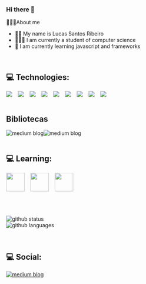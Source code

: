 ### Hi there 👋
👨🏻‍💻About me
 - 🧑🏻 My name is Lucas Santos Ribeiro
 - 👨🏻‍🎓  I am currently a student of computer science
 - 🌱 I am currently learning javascript and frameworks
 
<br/>

## 💻 Technologies:
<div style="display:flex;flex-direction:row">
 <img  src="https://img.shields.io/badge/JavaScript-323330?style=for-the-badge&logo=javascript&logoColor=F7DF1E" />
 <img style="margin-left:16px" src="https://img.shields.io/badge/TypeScript-007ACC?style=for-the-badge&logo=typescript&logoColor=white" />
 <img style="margin-left:16px" src="https://img.shields.io/badge/React-20232A?style=for-the-badge&logo=react&logoColor=61DAFB" />
 <img style="margin-left:16px" src="https://img.shields.io/badge/React_Native-20232A?style=for-the-badge&logo=react&logoColor=61DAFB" />
 <img style="margin-left:16px" src="https://img.shields.io/badge/Node.js-43853D?style=for-the-badge&logo=node.js&logoColor=white" />
 <img style="margin-left:16px"  src="https://img.shields.io/badge/Express.js-404D59?style=for-the-badge" />
 <img style="margin-left:16px" src="https://img.shields.io/badge/Redux-593D88?style=for-the-badge&logo=redux&logoColor=white" />
 <img style="margin-left:16px" src="https://img.shields.io/badge/Netlify-00C7B7?style=for-the-badge&logo=netlify&logoColor=white" />
 <img style="margin-left:16px;margin-right:16px" src="https://img.shields.io/badge/MongoDB-4EA94B?style=for-the-badge&logo=mongodb&logoColor=white" />
 </div>
<br/>

## Bibliotecas
<div style="display:flex;flex-direction:row">
 <img src="https://img.shields.io/badge/Formik-0d47a1?style=for-the-badge&logo=Formik&logoColor=white" alt="medium blog"/>
 <img src="https://img.shields.io/badge/TypeOrm-E83524?style=for-the-badge&logo=Formik&logoColor=white" alt="medium blog"/>
 </div>
<br/>

## 💻 Learning:
<div style="display:flex;flex-direction:row;margin-top:16px;margin-bottom:32">
 <img style="width:50px;height:50px;" src="https://cdn.jsdelivr.net/gh/devicons/devicon/icons/nestjs/nestjs-plain.svg" />
 <img style="width:50px;height:50px;margin-left:16px" src="https://cdn.jsdelivr.net/gh/devicons/devicon/icons/nextjs/nextjs-original.svg"/>
 <img style="width:50px;height:50px;margin-left:16px" src="https://cdn.jsdelivr.net/gh/devicons/devicon/icons/react/react-original.svg" />
 </div>
<br/>
<br/>
<div>
  <img src="https://github-readme-stats.vercel.app/api?username=lucasNetwork&show_icons=true&theme=tokyonight" alt="github status"/>  
 <br/>
  <img src="https://github-readme-stats.vercel.app/api/top-langs/?username=lucasNetwork&layout=compact&theme=tokyonight" alt="github languages"/>
 <br/>
<br/>
  <img src="https://www.codewars.com/users/lucasnetwork/badges/small" alt "codewars status"/>
 <br/>
</div>
 <br/>

## 💻 Social:
 <a href="https://lucassr.medium.com/">
  <img src="https://img.shields.io/badge/Medium-12100E?style=for-the-badge&logo=medium&logoColor=white" alt="medium blog"/>
 </a>

<!--
**lucasnetwork/lucasnetwork** is a ✨ _special_ ✨ repository because its `README.md` (this file) appears on your GitHub profile.

Here are some ideas to get you started:

- 🔭 I’m currently working on ...
- 🌱 I’m currently learning ...
- 👯 I’m looking to collaborate on ...
- 🤔 I’m looking for help with ...
- 💬 Ask me about ...
- 📫 How to reach me: ...
- 😄 Pronouns: ...
- ⚡ Fun fact: ...
-->

